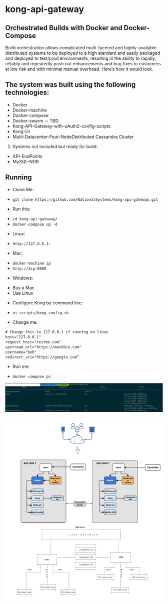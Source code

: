 # kong-api-gateway

## Orchestrated Builds with Docker and Docker-Compose

Build orchestration allows complicated multi-faceted and highly-available distributed systems to be deployed to a high standard and easily packaged and deployed to test/prod environments, resulting in the ability to rapidly, reliably and repeatedly push out enhancements and bug fixes to customers at low risk and with minimal manual overhead. Here’s how it would look. 

## The system was built using the following technologies:
- Docker
- Docker-machine
- Docker-compose
- Docker-swarm -- TBD
- Kong-API-Gateway-with-oAuth2-config-scripts
- Kong-UI
- Multi-Datacenter-Four-NodeDistributed Cassandra Cluster
1. Systems not included but ready for build:
  * API-EndPoints
  * MySQL-NDB

## Running

- Clone Me: 
* `git clone https://github.com/NationalSystems/kong-api-gateway.git`
- Run this: 
* `cd kong-api-gateway/`
* `docker-compose up -d`
- Linux:
* `http://127.0.0.1:`
- Mac:
* `docker-machine ip`
* `http://$ip:8080`
- Windows:
 * Buy a Mac
 * Use Linux
- Configure Kong by command line:
* `vi scripts/kong_config.sh`
- Change me:
```
# Change this to 127.0.0.1 if running on linux
host="127.0.0.1"
request_host="testme.com"
upstream_url="https://mockbin.com"
username="bob"
redirect_uri="https://google.com”
```
- Run me:
* `docker-compose ps`

![output](/img/docker-ps.jpg?raw=true)

![Kong-APIGateway](/img/Kong-APIGateway-Architecture.png?raw=true)
